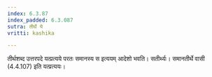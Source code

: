 ```yaml
---
index: 6.3.87
index_padded: 6.3.087
sutra: तीर्थे ये
vritti: kashika

---
```

तीर्थशब्द उत्तरपदे यत्प्रत्यये परतः समानस्य स इत्ययम् आदेशो भवति। सतीर्थ्यः। समानतीर्थे वासी (4.4.107) इति यत्प्रत्ययः।